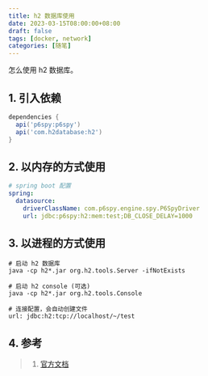 ```yaml
---
title: h2 数据库使用
date: 2023-03-15T08:00:00+08:00
draft: false
tags: [docker, network]
categories: [随笔]
---
```


怎么使用 h2 数据库。

## 1. 引入依赖

```groovy
dependencies {
  api('p6spy:p6spy')
  api('com.h2database:h2')
}

```

## 2. 以内存的方式使用

```yaml
# spring boot 配置
spring:
  datasource:
    driverClassName: com.p6spy.engine.spy.P6SpyDriver
    url: jdbc:p6spy:h2:mem:test;DB_CLOSE_DELAY=1000

```

## 3. 以进程的方式使用

```shell
# 启动 h2 数据库
java -cp h2*.jar org.h2.tools.Server -ifNotExists

# 启动 h2 console (可选)
java -cp h2*.jar org.h2.tools.Console

# 连接配置，会自动创建文件
url: jdbc:h2:tcp://localhost/~/test
```

## 4. 参考

> 1. [官方文档](http://www.h2database.com/html/tutorial.html#using_server)